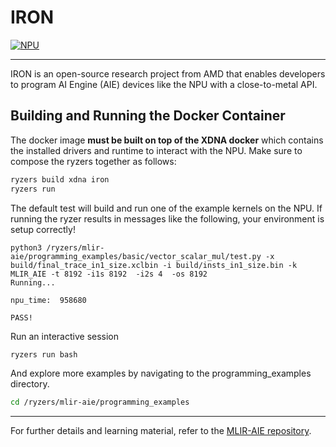 # IRON

[![NPU](https://img.shields.io/badge/ryzenai-npu-blue)](#)

---

IRON is an open-source research project from AMD that enables developers to program AI Engine (AIE) devices like the NPU with a close-to-metal API.

## Building and Running the Docker Container

The docker image **must be built on top of the XDNA docker** which contains the installed drivers and runtime to interact with the NPU. Make sure to compose the ryzers together as follows:

```bash
ryzers build xdna iron
ryzers run
```

The default test will build and run one of the example kernels on the NPU. If running the ryzer results in messages like the following, your environment is setup correctly!

```
python3 /ryzers/mlir-aie/programming_examples/basic/vector_scalar_mul/test.py -x build/final_trace_in1_size.xclbin -i build/insts_in1_size.bin -k MLIR_AIE -t 8192 -i1s 8192  -i2s 4  -os 8192 
Running...

npu_time:  958680

PASS!
```

Run an interactive session

```bash
ryzers run bash
```

And explore more examples by navigating to the programming_examples directory.

```bash
cd /ryzers/mlir-aie/programming_examples
```

---

For further details and learning material, refer to the [MLIR-AIE repository](https://github.com/xilinx/mlir-aie).
